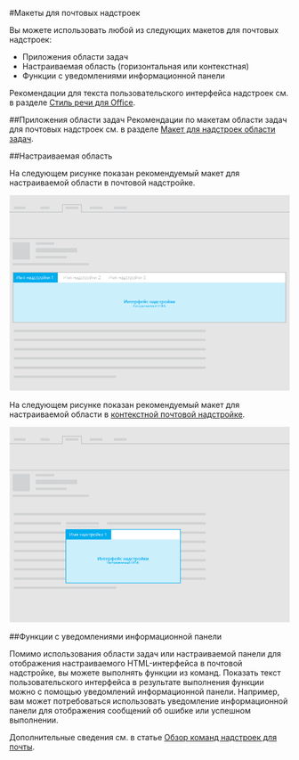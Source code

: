 #Макеты для почтовых надстроек

Вы можете использовать любой из следующих макетов для почтовых надстроек:

- Приложения области задач
- Настраиваемая область (горизонтальная или контекстная)
- Функции с уведомлениями информационной панели

Рекомендации для текста пользовательского интерфейса надстроек см. в разделе [Стиль речи для Office](https://msdn.microsoft.com/en-us/library/office/mt484351.aspx).

##Приложения области задач
 Рекомендации по макетам области задач для почтовых надстроек см. в разделе [Макет для надстроек области задач](layout-for-task-pane-add-ins.md).


##Настраиваемая область

На следующем рисунке показан рекомендуемый макет для настраиваемой области в почтовой надстройке.

![Макет настраиваемой области в почтовой надстройке](../../../images/mail-add-in-custom-pane.png)

На следующем рисунке показан рекомендуемый макет для настраиваемой области в [контекстной почтовой надстройке](https://msdn.microsoft.com/EN-US/library/office/dn893542.aspx).

![Макет контекстной почтовой надстройки](../../../images/mail-add-in-contextual-card.png)

##Функции с уведомлениями информационной панели

Помимо использования области задач или настраиваемой панели для отображения настраиваемого HTML-интерфейса в почтовой надстройке, вы можете выполнять функции из команд. Показать текст пользовательского интерфейса в результате выполнения функции можно с помощью уведомлений информационной панели. Например, вам может потребоваться использовать уведомление информационной панели для отображения сообщений об ошибке или успешном выполнении. 

Дополнительные сведения см. в статье [Обзор команд надстроек для почты](https://msdn.microsoft.com/EN-US/library/office/mt267546.aspx). 




